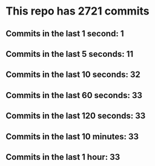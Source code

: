 # This repo has 2721 commits

## Commits in the last 1 second: 1
## Commits in the last 5 seconds: 11
## Commits in the last 10 seconds: 32
## Commits in the last 60 seconds: 33
## Commits in the last 120 seconds: 33
## Commits in the last 10 minutes: 33
## Commits in the last 1 hour: 33
